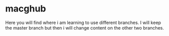 # macghub

Here you will find where i am learning to use different branches.  I will keep the master branch but then i will change content on the other two branches.
